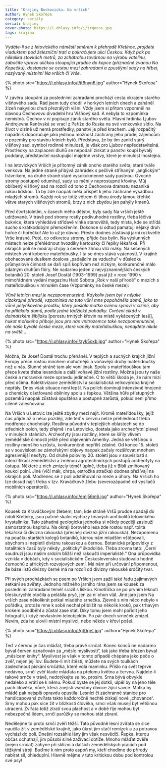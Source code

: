 ```yaml
---
title: "Krajiny Boskovicka: Na vrších"
author: Hynek Skořepa
category: seriály
serial: krajiny
cover-photo: https://i.ohlasy.info/i/trqouns.jpg
tags: krajina
---
```


*Vydáte-li se z letovického náměstí směrem k přehradě Křetínce, projdete viaduktem pod železniční tratí a pokračujete ulicí Českou. Když pak po několika stovkách metrů, za zchátralou továrnou na výrobu vatelínu, zabočíte vpravo uličkou stoupající prudce do kopce (příznačně zvanou Na Kopečku), dostanete se cestou mezi zahradami a zpustlými sady na hřbet, nazývaný místními Na vrších či Vrše.*

{% photo src="https://i.ohlasy.info/i/it6nyn6.jpg" author="Hynek Skořepa" %}

V závěru stoupání za posledními zahradami prochází cesta okrajem starého višňového sadu. Rád jsem tudy chodil v horkých letních dnech a zaháněl žízeň nakyslou chutí přezrálých višní. Vždy jsem si přitom vzpomněl na slavnou Čechovovu divadelní hru Višňový sad. A nebyla to vzpomínka nemístná. Čechov v ní popisuje zánik starého světa. Hlavní hrdinka Ljubov Andrejevna Raněvská se vrací z Paříže do Ruska na své venkovské sídlo. Na život v cizině už nemá prostředky, panství je před krachem. Její rozpačitý nápadník doporučuje jako jedinou možnost záchrany jeho prodej zájemcům o pozemky pro stavbu letních bytů. Představa, že by tím zanikl starý višňový sad, symbol rodinné minulosti, je však pro Ljubov nepředstavitelná. Prostředky na zaplacení dluhů se nepodaří získat a panství koupí bývalý poddaný, představitel nastupující majetné vrstvy, které je minulost lhostejná. 

I na letovických Vrších je přítomný zánik onoho starého světa, staré tváře venkova. Na jedné straně přibývá zahrádek s pečlivě stříhaným „anglickým“ trávníkem, na druhé straně staré vysokokmenné sady pustnou. Ovocné stromy postupně odumírají, sady se mění v neprostupné křoviny. Můj oblíbený višňový sad na rozdíl od toho z Čechovova dramatu nezaniká rukou lidskou. Ta by zde naopak měla přispět k jeho záchraně výsadbou mladých stromů. Každý rok se totiž větrem či tíhou úrody lámou křehké větve starých višňových stromů, brzy z nich zbydou jen pahýly kmenů.

Před čtvrtstoletím, v časech mého dětství, byly sady Na vrších ještě udržované. V trávě pod stromy rostly podivuhodné rostliny, třeba léčivá bukvice, která vyhledává střídavě vlhká stanoviště, tedy místa, kde se střídá sucho s krátkodobým přemokřením. Dokonce si odtud pamatuji nějaký druh hořce či hořečku! Ale to už je dávno. Přesto dodnes zůstávají jarní rozkvetlé Vrše krásné. Poté, co odkvetou stromy, přijde čas bylin. Na výslunných místech nelze přehlédnout hvozdíky kartouzky či řepíky lékařské. Při okrajích polí se modrají chrpy a červeně žhnou vlčí máky. Na sečených místech voní koberce mateřídoušky. I ta se dnes stává vzácností. V krajině obohacované dusíkem doslova „padajícím ze vzduchu“ v důsledku průmyslové činnosti se daří spíš kopřivám než nízkým, konkurenčně málo zdatným druhům flóry. Ne nadarmo jeden z nejvýznamnějších českých botaniků 20. století Josef Dostál (1903–1999) psal již v roce 1990 v mimořádném vydání magazínu Haló Sobota „Rok v naší přírodě“ o mezích s mateřídouškou v minulém čase (Vzpomínky na české meze):

*Vůně letních mezí je nezapomenutelná. Kdykoliv jsem byl v nějaké cizokrajné přírodě, vzpomínka na tuto vůni mne popoháněla domů, jako ta vůně pelyňkového proutku, který poslala matka svému synovi v cizině, aby ho přilákala domů, podle jedné tádžické pohádky. Cvrčení cikád v dalmatském šibljaku* [porostu trnitých křovin na místě vykácených lesů], *hukot mořského příboje jsou pro nás vnitrozemce také nezapomenutelné, ale naše bývalé české meze, které voněly mateřídouškou, nenajdete nikde na světě…*

{% photo src="https://i.ohlasy.info/i/zyk5oxb.jpg" author="Hynek Skořepa" %}

Možná, že Josef Dostál trochu přeháněl. V teplých a suchých krajích jižní Evropy přece rostou mnohem mohutnější a voňavější druhy mateřídoušky než u nás. Slunné stráně tam ale voní jinak. Spolu s mateřídouškou tam přece kvete třeba levandule a další voňavé jižní rostliny. Možná jsou ty naše české a moravské meze opravdu jedinečné. O to větší škoda je, že nám mizí před očima. Kolektivizace zemědělství a socialistická velkovýroba krajině nepřály. Dnes však situace není lepší. Na polích dominují intenzivně hnojené a chemicky ošetřované obilniny spolu s řepkou. Většina hůře přístupných pozemků naopak zůstává opuštěna a postupně zarůstá, pokud není přímo cíleně zalesňována.

Na Vrších u Letovic lze ještě zbytky mezí najít. Kromě mateřídoušky, jejíž čas přijde až o něco později, zde teď v červnu nelze přehlédnout třeba modřenec chocholatý. Rostlina původní v teplejších oblastech se do středních poloh, tedy zřejmě i na Letovicko, dostala jako archeofytní plevel v minulých staletích. Archeofyty jsou rostliny, které se šířily vlivem zemědělské činnosti ještě před objevením Ameriky. Jedná se většinou o rostliny menšího vzrůstu, konkurenčně nepříliš zdatné. Od konce 15. století se v souvislosti se zámořskými objevy naopak začaly rozšiřovat mnohem agresivnější neofyty. Od druhé poloviny 20. století jsou v souvislosti s intenzifikací zemědělství a změnou agrotechnických postupů archeofyty na ústupu. Některé z nich zmizely téměř úplně, třeba již v Bibli zmiňovaný koukol polní. Jiné (vlčí mák, chrpa, ostrožka stračka) dodnes přežívají na okrajích polí. Modřenec se z polí odstěhoval na meze a úhory. Na Vrších ho lze dosud najít třeba v tzv. Kraváčkově žlebu (severozápadně od vysílačů mobilních operátorů).

{% photo src="https://i.ohlasy.info/i/emj56m6.jpg" author="Hynek Skořepa" %}

Kousek za Kraváčkovým žlebem, tam, kde stráně Vršů prudce spadají do údolí Křetínky, jsou patrné skalní výchozy tmavých amfibolitů letovického krystalinika. Tato záhadná geologická jednotka si někdy později zaslouží samostatnou kapitolu. Na okraji borového lesa zde rostou např. tolita lékařská či divizna rakouská (přesněji divizna jižní rakouská). Nezapomenu na poučku starších kolegů botaniků, kterou nám mladším vštěpovali, abychom si nepletli diviznu rakouskou a černou. Botanické průpovídky z totalitních časů byly někdy „politicky“ škodolibé. Třeba zrovna tato: „Černí soudruzi jsou našim srdcím bližší než rakouští imperialisté.“ Ona průpovídka vznikla v dobách, kdy v socialistickém Československu studovalo hodně černochů z afrických rozvojových zemí. Má nám při určování připomenout, že báze listů divizny černé má na rozdíl od divizny rakouské srdčitý tvar.

Při svých procházkách se psem po Vrších jsem zažil také řadu zajímavých setkání se zvířaty. Jednoho mlžného jarního rána jsem se kousek za posledními zahradami téměř srazil s liškou. Kmotřička se po prvním leknutí bleskurychle otočila a pelášila pryč, jen za ní ohon vlál. Jiné jaro jsem Na vrších zase několikrát potkal mladého srnečka. Zjevně s ním něco nebylo v pořádku, protože mne k sobě nechal přiblížit na několik kroků, pak trhavým krokem poodběhl a zůstal zase stát. Díky tomu jsem mohl pořídit jeho fotografii, i když nevlastním teleobjektiv. Po pár dnech srneček zmizel. Nevím, zda ho ulovili místní myslivci, nebo někde v křoví pošel.

{% photo src="https://i.ohlasy.info/i/gt0rjef.jpg" author="Hynek Skořepa" %}

Teď v červnu je čas mláďat, třeba právě srnčat. Konec konců ne nadarmo býval červen označován za „měsíc myslivosti“, tak jako třeba březen býval „měsícem knihy“. Myslivost je však v tomto případě chápána jako péče o zvěř, nejen její lov. Budete-li mít štěstí, můžete na svých toulkách zaslechnout pískání srnčátka, které volá maminku. Přišlo na svět teprve nedávno, srnčí zvěř klade mláďata na přelomu května a června. Najdete-li takové srnče v trávě, nedotýkejte se ho, prosím. Srna bývá obvykle nedaleko a vrátí se k němu. Pokud byste se jej dotkli, ulpěl by na jeho těle pach člověka, vůně, která znejistí všechny divoce žijící savce. Matka by mládě pak nejspíš opravdu opustila. Lesníci či záchranné stanice pro handicapovaná zvířata takto každoročně nechtě získají nové „chovance“. Srny mohou pak sice žít v blízkosti člověka, srnci však musejí být většinou utraceni. Zvířata totiž ztratí svou plachost a v době říje mohou být nebezpečná lidem, srnčí parůžky se mohou stát zbraní.

Nedělejme to proto srnčí zvěři těžší. Tato původně lesní zvířata se sice naučila žít v zemědělské krajině, jako úkryt jim stačí remízek a za potravou vychází do polí. Dnešní rozsáhlé lány jim však nesvědčí. Řepka, kterou občas ochutnají, jim působí silné zažívací obtíže. Mnoho mláďat zvěře (nejen srnčat) zahyne při sklizni a dalších zemědělských pracích pod těžkými stroji. Buďme k nim proto aspoň my, kteří chodíme do přírody nabírat sil, ohleduplní. Hlavně mějme v tuto kritickou dobu pod kontrolou své psy!

